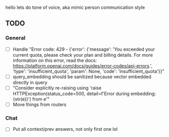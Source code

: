 hello lets do tone of voice, aka mimic person communication style

## TODO

### General

- [ ] Handle "Error code: 429 - {'error': {'message': 'You exceeded your current quota, please check your plan and billing details. For more information on this error, read the docs: https://platform.openai.com/docs/guides/error-codes/api-errors.', 'type': 'insufficient_quota', 'param': None, 'code': 'insufficient_quota'}}"
- [ ] query_embedding should be sanitized because vector embedded directly in query
- [ ] "Consider explicitly re-raising using 'raise HTTPException(status_code=500, detail=f'Error during embedding: {str(e)}') from e'"
- [ ] Move things from routers

### Chat

- [ ] Put all context/prev answers, not only first one lol
